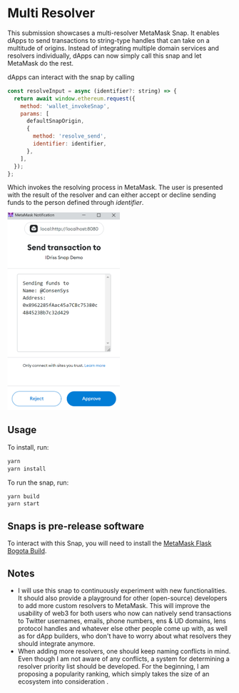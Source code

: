 # Multi Resolver

This submission showcases a multi-resolver MetaMask Snap.
It enables dApps to send transactions to string-type handles that can take on a
multitude of origins.
Instead of integrating multiple domain services and resolvers individually,
dApps can now simply call this snap and let MetaMask do the rest.

dApps can interact with the snap by calling

```javascript
const resolveInput = async (identifier?: string) => {
  return await window.ethereum.request({
    method: 'wallet_invokeSnap',
    params: [
      defaultSnapOrigin,
      {
        method: 'resolve_send',
        identifier: identifier,
      },
    ],
  });
};
```

Which invokes the resolving process in MetaMask. The user is presented with the result of the resolver and can either accept or decline sending funds to the person defined through *identifier*.

<p style="text-align: center; width: 50%">
<img alt="UI Implementation Example" src="images/mmApprove.png"/>
</p>

## Usage

To install, run:

```bash
yarn
yarn install
```

To run the snap, run:

```bash
yarn build
yarn start
```


## Snaps is pre-release software

To interact with this Snap, you will need to install the [MetaMask Flask Bogota Build](https://output.circle-artifacts.com/output/job/ac54c30a-c43c-4004-9998-219d3b298fce/artifacts/0/builds-flask/metamask-flask-chrome-10.20.0-flask.0.zip).


## Notes

- I will use this snap to continuously experiment with new functionalities.
It should also provide a playground for other (open-source) developers to add more custom resolvers to MetaMask.
This will improve the usability of web3 for both users who now can natively send transactions to Twitter usernames, emails, phone numbers, ens & UD domains, lens protocol handles and whatever else other people come up with, as well as for dApp builders, who don't have to worry about what resolvers they should integrate anymore.
- When adding more resolvers, one should keep naming conflicts in mind. Even though I am not aware of any conflicts, a system for determining a resolver priority list should be developed. For the beginning, I am proposing a popularity ranking, which simply takes the size of an ecosystem into consideration .
